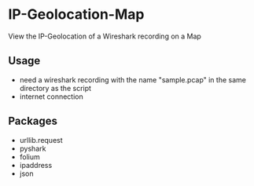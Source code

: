 # IP-Geolocation-Map
View the IP-Geolocation of a Wireshark recording on a Map
## Usage 
- need a wireshark recording with the name "sample.pcap" in the same directory as the script 
- internet connection

## Packages 
- urllib.request
- pyshark
- folium
- ipaddress 
- json
